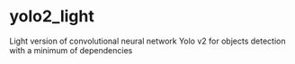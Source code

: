 # yolo2_light
Light version of convolutional neural network Yolo v2 for objects detection with a minimum of dependencies
